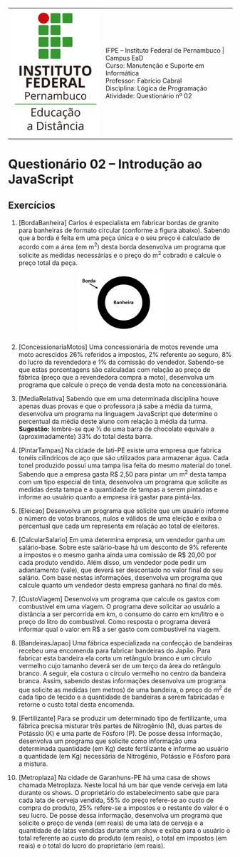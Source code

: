 
<table>
  <thead>
  </thead>
  <tbody>
    <tr>
      <td>
        <img src="logotipo-ead-mini.png">
      </td>
      <td>
IFPE – Instituto Federal de Pernambuco | Campus EaD<br/>
Curso: Manutenção e Suporte em Informática<br/>
Professor: Fabrício Cabral <fabricio.cabral@ead.ifpe.edu.br><br/>
Disciplina: Lógica de Programação<br/>
Atividade: Questionário nº 02
      </td>
    </tr>
  </tbody>
</table>

# Questionário 02 – Introdução ao JavaScript

## Exercícios

1. [BordaBanheira] Carlos é especialista em fabricar bordas de granito para banheiras de formato circular (conforme a figura abaixo). Sabendo que a borda é feita em uma peça única e o seu preço é calculado de acordo com a área (em m<sup>2</sup>) desta borda desenvolva um programa que solicite as medidas necessárias e o preço do m<sup>2</sup> cobrado e calcule o preço total da peça.
<p align="center">
    <img src="banheira.png" alt="banheira" width="200"/>
</p>

2. [ConcessionariaMotos] Uma concessionária de motos revende uma moto acrescidos 26% referidos a impostos, 2% referente ao seguro, 8% do lucro da revendedora e 1% da comissão do vendedor. Sabendo-se que estas porcentagens são calculadas com relação ao preço de fábrica (preço que a revendedora compra a moto), desenvolva um programa que calcule o preço de venda desta moto na concessionária.

3. [MediaRelativa] Sabendo que em uma determinada disciplina houve apenas duas provas e que o professora já sabe a média da turma, desenvolva um programa na linguagem JavaScript que determine o percentual da média deste aluno com relação à média da turma. **Sugestão:** lembre-se que 1⁄3 de uma barra de chocolate equivale a (aproximadamente) 33% do total desta barra.

4. [PintarTampas] Na cidade de Iati-PE existe uma empresa que fabrica tonéis cilíndricos de aço que são utilizados para armazenar água. Cada tonel produzido possui uma tampa lisa feita do mesmo material do tonel. Sabendo que a empresa gasta R$ 2,50 para pintar um m<sup>2</sup> desta tampa com um tipo especial de tinta, desenvolva um programa que solicite as medidas desta tampa e a quantidade de tampas a serem pintadas e informe ao usuário quanto a empresa irá gastar para pintá-las.
   
5. [Eleicao] Desenvolva um programa que solicite que um usuário informe o número de votos brancos, nulos e válidos de uma eleição e exiba o percentual que cada um representa em relação ao total de eleitores.

6. [CalcularSalario] Em uma determina empresa, um vendedor ganha um salário-base. Sobre este salário-base há um desconto de 9% referente a impostos e o mesmo ganha ainda uma comissão de R$ 20,00 por cada produto vendido. Além disso, um vendedor pode pedir um adiantamento (vale), que deverá ser descontado no valor final do seu salário. Com base nestas informações, desenvolva um programa que calcule quanto um vendedor desta empresa ganhará no final do mês.
   
7. [CustoViagem] Desenvolva um programa que calcule os gastos com combustível em uma viagem. O programa deve solicitar ao usuário a distância a ser percorrida em km, o consumo do carro em km/litro e o preço do litro do combustível. Como resposta o programa deverá informar qual o valor em R$ a ser gasto com combustível na viagem.

8. [BandeirasJapao] Uma fábrica especializada na confecção de bandeiras recebeu uma encomenda para fabricar bandeiras do Japão. Para fabricar esta bandeira ela corta um retângulo branco e um círculo vermelho cujo tamanho deverá ser de um terço da área do retângulo branco. A seguir, ela costura o círculo vermelho no centro da bandeira branca. Assim, sabendo destas informações desenvolva um programa que solicite as medidas (em metros) de uma bandeira, o preço do m<sup>2</sup> de cada tipo de tecido e a quantidade de bandeiras a serem fabricadas e retorne o custo total desta encomenda.

9. [Fertilizante] Para se produzir um determinado tipo de fertilizante, uma fábrica precisa misturar três partes de Nitrogênio (N), duas partes de Potássio (K) e uma parte de Fósforo (P). De posse dessa informação, desenvolva um programa que solicite como informação uma determinada quantidade (em Kg) deste fertilizante e informe ao usuário a quantidade (em Kg) necessária de Nitrogênio, Potássio e Fósforo para a mistura.

10. [Metroplaza] Na cidade de Garanhuns-PE há uma casa de shows chamada Metroplaza. Neste local há um bar que vende cerveja em lata durante os shows. O proprietário do estabelecimento sabe que para cada lata de cerveja vendida, 55% do preço refere-se ao custo de compra do produto, 25% refere-se a impostos e o restante do valor é o seu lucro. De posse dessa informação, desenvolva um programa que solicite o preço de venda (em reais) de uma lata de cerveja e a quantidade de latas vendidas durante um show e exiba para o usuário o total referente ao custo do produto (em reais), o total em impostos (em reais) e o total do lucro do proprietário (em reais). 
